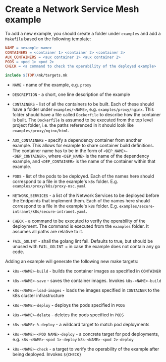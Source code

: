 # Create a Network Service Mesh example

To add a new example, you should create a folder under `examples` and add a `Makefile` based on the following template:

```Makefile
NAME = <example name>
CONTAINERS = <container 1> <container 2> <container 3>
AUX_CONTAINERS = <aux container 1> <aux container 2>
PODS = <pod 1> <pod 2>
CHECK = <a command to check the operability of the deployed example>

include $(TOP)/mk/targets.mk
```

* `NAME` - name of the example, e.g. `proxy`

* `DESCRIPTION` - a short, one line description of the example

* `CONTAINERS` - list of all the containers to be built. Each of these should have a folder under `examples/<NAME>`, e.g. `examples/proxy/nginx`. This folder should have a file called `Dockerfile` to describe how the container is built. The `Dockerfile` is assumed to be executed from the top level project folder, i.e. the paths referenced in it should look like `examples/proxy/nginx/html`.

* `AUX_CONTAINERS` - specify a dependency container from another example. This allows for example to share container build definitions. The container name has to be in the form of `<DEP_NAME>-<DEP_CONTAINER>`, where `<DEP_NAME>` is the name of the dependency example, and `<DEP_CONTAINER>` is the name of the container within that example.

* `PODS` - list of the pods to be deployed. Each of the names here should correspond to a file in the example's `k8s` folder. E.g. `examples/proxy/k8s/proxy-nsc.yaml`

* `NETWORK_SERVICES` - a list of the Network Services to be deployed before the Endpoints that implement them. Each of the names here should correspond to a file in the example's `k8s` folder. E.g. `examples/secure-intranet/k8s/secure-intranet.yaml`.

* `CHECK` - a command to be executed to verify the operability of the deployment. The command is executed from the `examples` folder. It assumes all paths are relative to it.

* `FAIL_GOLINT` - shall the golang lint fail. Defaults to true, but should be unused with `FAIL_GOLINT =` in case the example does not contain any go code.

Adding an example will generate the following new make targets:

* `k8s-<NAME>-build` - builds the container images as specified in `CONTAINER`

* `k8s-<NAME>-save` - saves the container images. Invokes `k8s-<NAME>-build`

* `k8s-<NAME>-load-images` - loads the images specified in `CONTAINER` to the k8s cluster infrastructure

* `k8s-<NAME>-deploy` - deploys the pods specified in `PODS`

* `k8s-<NAME>-delete` - deletes the pods specified in `PODS`

* `k8s-<NAME>-%-deploy` - a wildcard target to match pod deployments

* `k8s-<NAME>-<POD NAME>-deploy` - a concrete target for pod deployments, e.g. `k8s-<NAME>-<pod 1>-deploy` `k8s-<NAME>-<pod 2>-deploy`

* `k8s-<NAME>-check` - a target to verify the operability of the example after being deployed. Invokes `${CHECK}`

